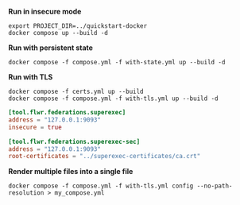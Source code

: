 **Run in insecure mode**

```
export PROJECT_DIR=../quickstart-docker
docker compose up --build -d
```

**Run with persistent state**

```
docker compose -f compose.yml -f with-state.yml up --build -d
```

**Run with TLS**

```
docker compose -f certs.yml up --build
docker compose -f compose.yml -f with-tls.yml up --build -d
```

```toml
[tool.flwr.federations.superexec]
address = "127.0.0.1:9093"
insecure = true

[tool.flwr.federations.superexec-sec]
address = "127.0.0.1:9093"
root-certificates = "../superexec-certificates/ca.crt"

```

**Render multiple files into a single file**

```
docker compose -f compose.yml -f with-tls.yml config --no-path-resolution > my_compose.yml
```


